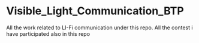 # Visible_Light_Communication_BTP
All the work related to LI-Fi communication under this repo. All the contest i have participated also in this repo
